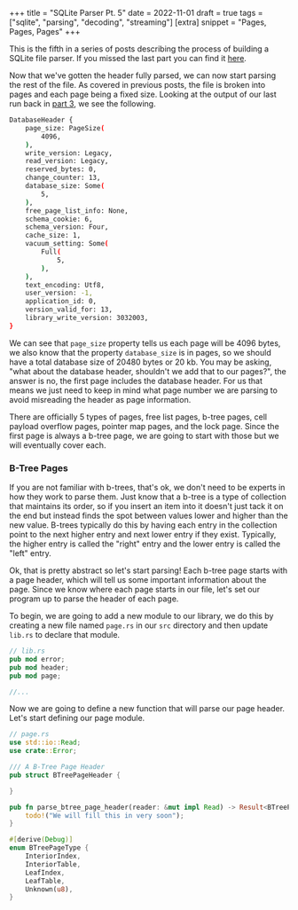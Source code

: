 +++
title = "SQLite Parser Pt. 5"
date = 2022-11-01
draft = true
tags = ["sqlite", "parsing", "decoding", "streaming"]
[extra]
snippet = "Pages, Pages, Pages"
+++

This is the fifth in a series of posts describing the process of building a SQLite file parser. If
you missed the last part you can find it [here](./sqlite_parser_pt4.md).

Now that we've gotten the header fully parsed, we can now start parsing the rest of the file. As
covered in previous posts, the file is broken into pages and each page being a fixed size. Looking
at the output of our last run back in [part 3](./sqlite_parser_pt_3.md), we see the following.

```sh
DatabaseHeader {
    page_size: PageSize(
        4096,
    ),
    write_version: Legacy,
    read_version: Legacy,
    reserved_bytes: 0,
    change_counter: 13,
    database_size: Some(
        5,
    ),
    free_page_list_info: None,
    schema_cookie: 6,
    schema_version: Four,
    cache_size: 1,
    vacuum_setting: Some(
        Full(
            5,
        ),
    ),
    text_encoding: Utf8,
    user_version: -1,
    application_id: 0,
    version_valid_for: 13,
    library_write_version: 3032003,
}

```

We can see that `page_size` property tells us each page will be 4096 bytes, we also know that the
property `database_size` is in pages, so we should have a total database size of 20480 bytes or 20
kb. You may be asking, "what about the database header, shouldn't we add that to our pages?", the
answer is no, the first page includes the database header. For us that means we just need to keep in
mind what page number we are parsing to avoid misreading the header as page information.

There are officially 5 types of pages, free list pages, b-tree pages, cell payload overflow pages,
pointer map pages, and the lock page. Since the first page is always a b-tree page, we are going to
start with those but we will eventually cover each.

### B-Tree Pages

If you are not familiar with b-trees, that's ok, we don't need to be experts in how they work to
parse them. Just know that a b-tree is a type of collection that maintains its order, so if you
insert an item into it doesn't just tack it on the end but instead finds the spot between values
lower and higher than the new value. B-trees typically do this by having each entry in the
collection point to the next higher entry and next lower entry if they exist. Typically, the higher
entry is called the "right" entry and the lower entry is called the "left" entry.

Ok, that is pretty abstract so let's start parsing! Each b-tree page starts with a page header,
which will tell us some important information about the page. Since we know where each page starts
in our file, let's set our program up to parse the header of each page.

To begin, we are going to add a new module to our library, we do this by creating a new file
named `page.rs` in our `src` directory and then update `lib.rs` to declare that module.

```rust
// lib.rs
pub mod error;
pub mod header;
pub mod page;

//...
```

Now we are going to define a new function that will parse our page header. Let's start
defining our page module.

```rust
// page.rs
use std::io::Read;
use crate::Error;

/// A B-Tree Page Header
pub struct BTreePageHeader {

}

pub fn parse_btree_page_header(reader: &mut impl Read) -> Result<BTreePageHeader, Error> {
    todo!("We will fill this in very soon");
}

```

```rust
#[derive(Debug)]
enum BTreePageType {
    InteriorIndex,
    InteriorTable,
    LeafIndex,
    LeafTable,
    Unknown(u8),
}

```
